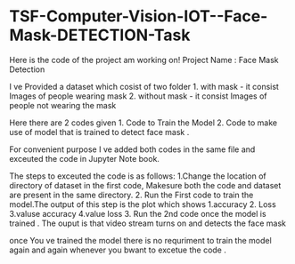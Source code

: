 # TSF-Computer-Vision-IOT--Face-Mask-DETECTION-Task

Here is the code of the project am working on!
Project Name : Face Mask Detection 

I ve Provided a dataset which cosist of two folder    1. with mask     - it consist Images of people wearing mask
                                                      2. without mask  - it consist Images of people not wearing the mask

Here there are 2 codes given    1. Code to Train the Model
                                2. Code to make use of model that is trained to detect face mask .
                                
For convenient purpose I ve added both codes in the same file and exceuted the code in Jupyter Note book.                                

The steps to exceuted the code is as follows:
      1.Change the location of directory of dataset in the first code, Makesure both the code and dataset are present in the same directory.
      2. Run the First code to train the model.The output of this step is the plot which shows     1.accuracy
                                                                                                   2. Loss
                                                                                                   3.valuse accuracy
                                                                                                   4.value loss
     3. Run the 2nd code once the model is trained . The ouput is that video stream turns on and detects the face mask

once You ve trained the model there is no requriment to train the model again and again whenever you bwant  to excetue the code .
